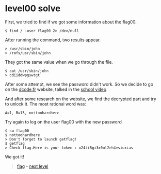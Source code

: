 # level00 solve

First, we tried to find if we got some information about the flag00.

```
$ find / -user flag00 2> /dev/null
```

After running the command, two results appear.

```
> /usr/sbin/john
> /rofs/usr/sbin/john
```

They got the same value when we go through the file.

```
$ cat /usr/sbin/john
> cdiiddwpgswtgt
```

After some attempt, we see the password didn't work.
So we decide to go on the <a href="dcode.fr">dcode.fr</a> website, talked in the <a href="https://elearning.intra.42.fr/notions/snow-crash/subnotions/snow-crash/videos/snow-crash">school video</a>.

And after some research on the website, we find the decrypted part and try to unlock it.
The most rational word was:

` A=1, B=15, nottoohardhere `

Try again to log on the user flag00 with the new password

```
$ su flag00
$ nottoohardhere
> Don't forget to launch getflag!
$ getflag
> Check flag.Here is your token : x24ti5gi3x0ol2eh4esiuxias
```

We got it!

> <a href="../flag">flag</a> - <a href="../../level01">next level</a>
